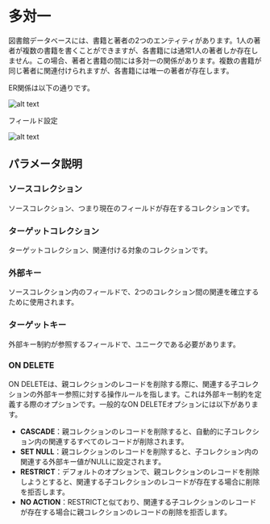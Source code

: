 # 多対一

図書館データベースには、書籍と著者の2つのエンティティがあります。1人の著者が複数の書籍を書くことができますが、各書籍には通常1人の著者しか存在しません。この場合、著者と書籍の間には多対一の関係があります。複数の書籍が同じ著者に関連付けられますが、各書籍には唯一の著者が存在します。

ER関係は以下の通りです。

![alt text](https://static-docs.nocobase.com/eaeeac974844db05c75cf0deeedf3652.png)

フィールド設定

![alt text](https://static-docs.nocobase.com/3b4484ebb98d82f832f3dbf752bd84c9.png)

## パラメータ説明

### ソースコレクション

ソースコレクション、つまり現在のフィールドが存在するコレクションです。

### ターゲットコレクション

ターゲットコレクション、関連付ける対象のコレクションです。

### 外部キー

ソースコレクション内のフィールドで、2つのコレクション間の関連を確立するために使用されます。

### ターゲットキー

外部キー制約が参照するフィールドで、ユニークである必要があります。

### ON DELETE

ON DELETEは、親コレクションのレコードを削除する際に、関連する子コレクションの外部キー参照に対する操作ルールを指します。これは外部キー制約を定義する際のオプションです。一般的なON DELETEオプションには以下があります。

- **CASCADE**：親コレクションのレコードを削除すると、自動的に子コレクション内の関連するすべてのレコードが削除されます。
- **SET NULL**：親コレクションのレコードを削除すると、子コレクション内の関連する外部キー値がNULLに設定されます。
- **RESTRICT**：デフォルトのオプションで、親コレクションのレコードを削除しようとすると、関連する子コレクションのレコードが存在する場合に削除を拒否します。
- **NO ACTION**：RESTRICTと似ており、関連する子コレクションのレコードが存在する場合に親コレクションのレコードの削除を拒否します。


